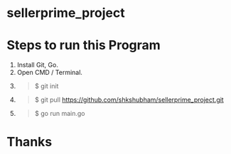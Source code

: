 # sellerprime_project

# Steps to run this Program
1. Install Git, Go.
2. Open CMD / Terminal.
3. >$ git init
4. >$ git pull https://github.com/shkshubham/sellerprime_project.git
5. >$ go run main.go

# Thanks
